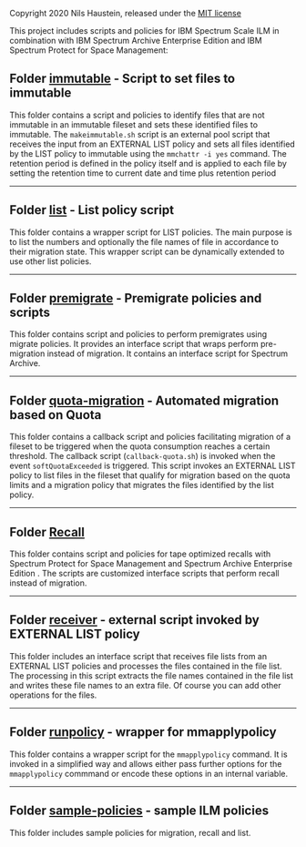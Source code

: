 
Copyright 2020 Nils Haustein, released under the [MIT license](LICENSE)

This project includes scripts and policies for IBM Spectrum Scale ILM in combination with IBM Spectrum Archive Enterprise Edition and IBM Spectrum Protect for Space Management:

## Folder [immutable](immutable/) - Script to set files to immutable

This folder contains a script and policies to identify files that are not immutable in an immutable fileset and sets these identified files to immutable. The `makeimmutable.sh` script is an external pool script that receives the input from an EXTERNAL LIST policy and sets all files identified by the LIST policy to immutable using the `mmchattr -i yes` command. The retention period is defined in the policy itself and is applied to each file by setting the retention time to current date and time plus retention period

------------------------

## Folder [list](list/) - List policy script

This folder contains a wrapper script for LIST policies. The main purpose is to list the numbers and optionally the file names of file in accordance to their migration state. This wrapper script can be dynamically extended to use other list policies. 

------------------------

## Folder [premigrate](/premigrate) - Premigrate policies and scripts

This folder contains script and policies to perform premigrates using migrate policies. It provides an interface script that wraps perform pre-migration instead of migration. It contains an interface script for Spectrum Archive.  

------------------------

## Folder [quota-migration](/quota-migration) - Automated migration based on Quota 

This folder contains a callback script and policies facilitating migration of a fileset to be triggered when the quota consumption reaches a certain threshold. The callback script (`callback-quota.sh`) is invoked when the event `softQuotaExceeded` is triggered. This script invokes an EXTERNAL LIST policy to list files in the fileset that qualify for migration based on the quota limits and a migration policy that migrates the files identified by the list policy. 

------------------------

## Folder [Recall](recall/)

This folder contains script and policies for tape optimized recalls with Spectrum Protect for Space Management and Spectrum Archive Enterprise Edition . The scripts are customized interface scripts that perform recall instead of migration. 

------------------------

## Folder [receiver](receiver/) - external script invoked by EXTERNAL LIST policy

This folder includes an interface script that receives file lists from an EXTERNAL LIST policies and processes the files contained in the file list. The processing in this script extracts the file names contained in the file list and writes these file names to an extra file. Of course you can add other operations for the files. 

------------------------

## Folder [runpolicy](runpolicy/) - wrapper for mmapplypolicy

This folder contains a wrapper script for the `mmapplypolicy` command. It is invoked in a simplified way and allows either pass further options for the `mmapplypolicy` commmand or encode these options in an internal variable. 

------------------------

## Folder [sample-policies](sample-policies/) - sample ILM policies

This folder includes sample policies for migration, recall and list. 


